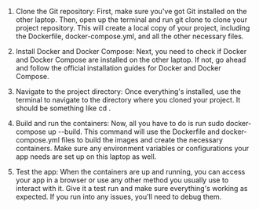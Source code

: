 1. Clone the Git repository: First, make sure you've got Git installed on the other laptop. Then, open up the terminal and run git clone <your-repo-url> to clone your project repository. This will create a local copy of your project, including the Dockerfile, docker-compose.yml, and all the other necessary files.

2. Install Docker and Docker Compose: Next, you need to check if Docker and Docker Compose are installed on the other laptop. If not, go ahead and follow the official installation guides for Docker and Docker Compose.

3. Navigate to the project directory: Once everything's installed, use the terminal to navigate to the directory where you cloned your project. It should be something like cd <your-project-folder>.

4. Build and run the containers: Now, all you have to do is run sudo docker-compose up --build. This command will use the Dockerfile and docker-compose.yml files to build the images and create the necessary containers. Make sure any environment variables or configurations your app needs are set up on this laptop as well.

5. Test the app: When the containers are up and running, you can access your app in a browser or use any other method you usually use to interact with it. Give it a test run and make sure everything's working as expected. If you run into any issues, you'll need to debug them.
